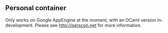 Personal container
------------------

Only works on Google AppEngine at the moment, with an OCaml version in-development.
Please see http://perscon.net for more information.

